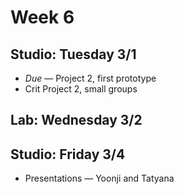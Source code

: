 # Week 6

## Studio: Tuesday 3/1

* _Due_ — Project 2, first prototype
* Crit Project 2, small groups

## Lab: Wednesday 3/2

## Studio: Friday 3/4

* Presentations — Yoonji and Tatyana